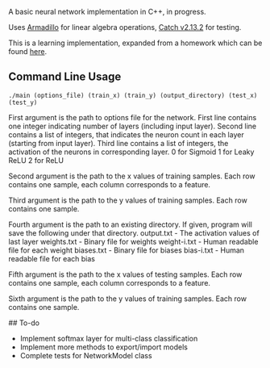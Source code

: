 
A basic neural network implementation in C++, in progress.

Uses [Armadillo](http://arma.sourceforge.net/) for linear algebra operations, [Catch v2.13.2](https://github.com/catchorg/Catch2) for testing.

This is a learning implementation, expanded from a homework which can be found [here](https://github.com/marifdemirtas/blg252e_2020/tree/main/oop_hw3).

## Command Line Usage

`./main (options_file) (train_x) (train_y) (output_directory) (test_x) (test_y)`

First argument is the path to options file for the network.
    First line contains one integer indicating number of layers (including input layer).
    Second line contains a list of integers, that indicates the neuron count in each layer (starting from input layer).
    Third line contains a list of integers, the activation of the neurons in corresponding layer.
        0 for Sigmoid
        1 for Leaky ReLU
        2 for ReLU

Second argument is the path to the x values of training samples.
    Each row contains one sample, each column corresponds to a feature.

Third argument is the path to the y values of training samples.
    Each row contains one sample.

Fourth argument is the path to an existing directory. If given, program will save the following under that directory.
    output.txt - The activation values of last layer
    weights.txt - Binary file for weights
    weight-i.txt - Human readable file for each weight
    biases.txt - Binary file for biases
    bias-i.txt - Human readable file for each bias

Fifth argument is the path to the x values of testing samples.
    Each row contains one sample, each column corresponds to a feature.

Sixth argument is the path to the y values of training samples.
    Each row contains one sample.

## To-do

- Implement softmax layer for multi-class classification
- Implement more methods to export/import models
- Complete tests for NetworkModel class